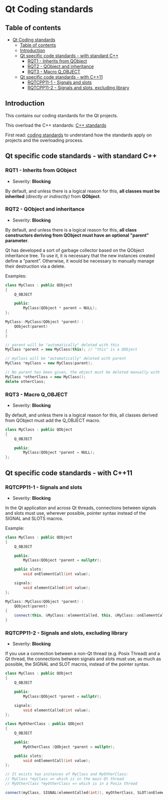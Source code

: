 <!--
SPDX-FileCopyrightText: 2024 Benoit Rolandeau <benoit.rolandeau@allcircuits.com>

SPDX-License-Identifier: LicenseRef-ALLCircuits-ACT-1.1
-->

# Qt Coding standards

## Table of contents

- [Qt Coding standards](#qt-coding-standards)
  - [Table of contents](#table-of-contents)
  - [Introduction](#introduction)
  - [Qt specific code standards - with standard C++](#qt-specific-code-standards---with-standard-c)
    - [RQT1 - Inherits from QObject](#rqt1---inherits-from-qobject)
    - [RQT2 - QObject and inheritance](#rqt2---qobject-and-inheritance)
    - [RQT3 - Macro Q\_OBJECT](#rqt3---macro-q_object)
  - [Qt specific code standards - with C++11](#qt-specific-code-standards---with-c11)
    - [RQTCPP11-1 - Signals and slots](#rqtcpp11-1---signals-and-slots)
    - [RQTCPP11-2 - Signals and slots, excluding library](#rqtcpp11-2---signals-and-slots-excluding-library)

## Introduction

This contains our coding standards for the Qt projects.

This overload the C++ standards: [C++ standards](CODING-STANDARDS_cpp.md)

First read: [coding standards](CODING_STANDARDS.md) to understand how the standards apply on
projects and the overloading process.

## Qt specific code standards - with standard C++

### RQT1 - Inherits from QObject

- Severity: **Blocking**

By default, and unless there is a logical reason for this, **all classes must be inherited**
_(directly or indirectly)_ from **QObject**.

### RQT2 - QObject and inheritance

- Severity: **Blocking**

By default, and unless there is a logical reason for this, **all class constructors deriving from
QObject must have an optional "parent" parameter**.

Qt has developed a sort of garbage collector based on the QObject inheritance tree. To use it, it
is necessary that the new instances created define a “parent”. Otherwise, it would be necessary to
manually manage their destruction via a delete.

Examples:

```cpp
class MyClass : public QObject
{
    Q_OBJECT

    public:
        MyClass(QObject * parent = NULL);
};

MyClass::MyClass(QObject *parent) :
    QObject(parent)
{
}
```

```cpp
// parent will be "automatically" deleted with this
MyClass *parent = new MyClass(this); // "this" is a QObject

// myClass will be "automatically" deleted with parent
MyClass *myClass = new MyClass(parent);

// No parent has been given, the object must be deleted manually with `delete`
MyClass *otherClass = new MyClass();
delete otherClass;
```

### RQT3 - Macro Q_OBJECT

- Severity: **Blocking**

By default, and unless there is a logical reason for this, all classes derived from QObject must
add the Q_OBJECT macro.

```cpp
class MyClass : public QObject
{
    Q_OBJECT

    public:
        MyClass(QObject *parent = NULL);
};
```

## Qt specific code standards - with C++11

### RQTCPP11-1 - Signals and slots

- Severity: **Blocking**

In the Qt application and across Qt threads, connections between signals and slots must use,
wherever possible, pointer syntax instead of the SIGNAL and SLOTS macros.

Example:

```cpp
class MyClass : public QObject
{
    Q_OBJECT

    public:
        MyClass(QObject *parent = nullptr);

    public slots:
        void onElementCall(int value);

    signals:
        void elementCalled(int value);
};

MyClass::MyClass(QObject *parent) :
    QObject(parent)
{
    connect(this, &MyClass::elementCalled, this, &MyClass::onElementCall);
}
```

### RQTCPP11-2 - Signals and slots, excluding library

- Severity: **Blocking**

If you use a connection between a non-Qt thread (e.g. Posix Thread) and a Qt thread, the
connections between signals and slots must use, as much as possible, the SIGNAL and SLOT macros,
instead of the pointer syntax.

```cpp
class MyClass : public QObject
{
    Q_OBJECT

    public:
        MyClass(QObject *parent = nullptr);

    signals:
        void elementCalled(int value);
};

class MyOtherClass : public QObject
{
    Q_OBJECT

    public:
        MyOtherClass (QObject *parent = nullptr);

    public slots:
        void onElementCall(int value);
};
```

```cpp
// It exists two instances of MyClass and MyOtherClass:
// MyClass *myClass => which is in the main Qt thread
// MyOtherClass *myOtherClass => which is in a Posix thread

connect(myClass, SIGNAL(elementCalled(int)), myOtherClass, SLOT(onElementCall(int)));
```
